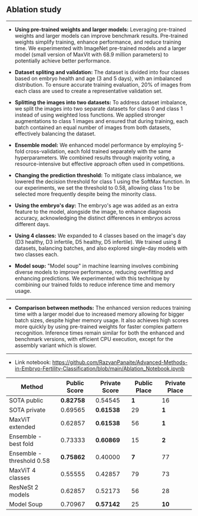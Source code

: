 ## Ablation study
***
* **Using pre-trained weights and larger models:** Leveraging pre-trained weights and larger models can improve benchmark results. Pre-trained weights simplify training, enhance performance, and reduce training time. We experimented with ImageNet pre-trained models and a larger model (small version of MaxVit with 68.9 million parameters) to potentially achieve better performance.
* **Dataset spliting and validation:** The dataset is divided into four classes based on embryo health and age (3 and 5 days), with an imbalanced distribution. To ensure accurate training evaluation, 20% of images from each class are used to create a representative validation set.

* **Splitting the images into two datasets:** To address dataset imbalance, we split the images into two separate datasets for class 0 and class 1 instead of using weighted loss functions. We applied stronger augmentations to class 1 images and ensured that during training, each batch contained an equal number of images from both datasets, effectively balancing the dataset.

* **Ensemble model:** We enhanced model performance by employing 5-fold cross-validation, each fold trained separately with the same hyperparameters. We combined results through majority voting, a resource-intensive but effective approach often used in competitions.

* **Changing the prediction threshold:** To mitigate class imbalance, we lowered the decision threshold for class 1 using the SoftMax function. In our experiments, we set the threshold to 0.58, allowing class 1 to be selected more frequently despite being the minority class.
* **Using the embryo's day:** The embryo's age was added as an extra feature to the model, alongside the image, to enhance diagnosis accuracy, acknowledging the distinct differences in embryos across different days.

* **Using 4 classes:** We expanded to 4 classes based on the image's day (D3 healthy, D3 infertile, D5 healthy, D5 infertile). We trained using 8 datasets, balancing batches, and also explored single-day models with two classes each.

* **Model soup:** "Model soup" in machine learning involves combining diverse models to improve performance, reducing overfitting and enhancing predictions. We experimented with this technique by combining our trained folds to reduce inference time and memory usage.
  
***
* **Comparison between methods:** The enhanced version reduces training time with a larger model due to increased memory allowing for bigger batch sizes, despite higher memory usage. It also achieves high scores more quickly by using pre-trained weights for faster complex pattern recognition. Inference times remain similar for both the enhanced and benchmark versions, with efficient CPU execution, except for the assembly variant which is slower.
***
* Link notebook: https://github.com/RazvanPanaite/Advanced-Methods-in-Embryo-Fertility-Classification/blob/main/Ablation_Notebook.ipynb

| Method | Public Score | Private Score | Public Place | Private Place |
|--------|--------------|---------------|--------------|---------------|
| SOTA public | **0.82758** | 0.54545 | **1** | 16 |
| SOTA private | 0.69565 | **0.61538** | 29 | **1** |
| MaxViT extended | 0.62857 | **0.61538** | 56 | **1** |
| Ensemble - best fold | 0.73333 | **0.60869** | 15 | **2** |
| Ensemble - threshold 0.58 | **0.75862** | 0.40000 | **7** | 77 |
| MaxViT 4 classes | 0.55555 | 0.42857 | 79 | 73 |
| ResNeSt 2 models | 0.62857 | 0.52173 | 56 | 28 |
| Model Soup | 0.70967 | **0.57142** | 25 | **10** |


